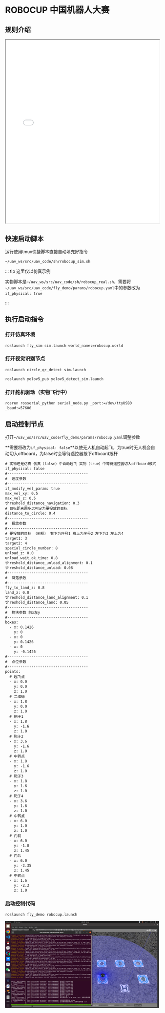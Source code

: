 # ROBOCUP 中国机器人大赛

## 规则介绍

<iframe src="/ROBOCUP 中国机器人大赛.pdf" width="100%" height="600px"></iframe>

## 快速启动脚本

运行使用tmux快捷脚本直接自动填充好指令

```
~/uav_ws/src/uav_code/sh/robocup_sim.sh
```

::: tip 这里仅以仿真示例

实物脚本是`~/uav_ws/src/uav_code/sh/robocup_real.sh`，需要将`~/uav_ws/src/uav_code/fly_demo/params/robocup.yaml`中的参数改为`if_physical: true`

:::

## 执行启动指令

### 打开仿真环境

```
roslaunch fly_sim sim.launch world_name:=robocup.world
```

### 打开视觉识别节点

```
roslaunch circle_qr_detect sim.launch
```

```
roslaunch yolov5_pub yolov5_detect_sim.launch
```

### 打开舵机驱动（实物飞行中）

```
rosrun rosserial_python serial_node.py _port:=/dev/ttyUSB0 _baud:=57600
```

## 启动控制节点

打开`~/uav_ws/src/uav_code/fly_demo/params/robocup.yaml`调整参数

**需要将改为`if_physical: false`**以使无人机自动起飞，为true时无人机会自动切入offboard，为false时会等待遥控器拨下offboard拨杆

```
# 实物还是仿真 仿真（false）中自动起飞 实物（true）中等待遥控器切入offboard模式
if_physical: false
#-------------------------------------
#  速度参数
#-------------------------------------
if_modify_vel_param: true
max_vel_xy: 0.5
max_vel_z: 0.5
threshold_distance_navigation: 0.3
# 目标距离圆多远判定为要投放的目标
distance_to_circle: 0.4
#-------------------------------------
#  投放参数
#-------------------------------------
# 要投放的目标 （俯视） 右下为序号1 右上为序号2 左下为3 左上为4
target1: 3
target2: 4
special_circle_number: 8
unload_z: 0.0
unload_wait_ok_time: 0.8
threshold_distance_unload_alignment: 0.1
threshold_distance_unload: 0.08
#-------------------------------------
#  降落参数
#-------------------------------------
fly_to_land_z: 0.8
land_z: 0.0
threshold_distance_land_alignment: 0.1
threshold_distance_land: 0.05
#-------------------------------------
#  物块参数 前x左y
#-------------------------------------
boxes:
  - x: 0.1426
    y: 0
  - x: 0
    y: 0.1426
  - x: 0
    y: -0.1426
#-------------------------------------
#  点位参数
#-------------------------------------
points:
  # 起飞点
  - x: 0.0
    y: 0.0
    z: 1.0
  # 二维码
  - x: 1.8
    y: 0.0
    z: 1.0
  # 靶子1
  - x: 1.8
    y: -1.6
    z: 1.0
  # 靶子2
  - x: 3.6
    y: -1.6
    z: 1.0
  # 中转点
  - x: 1.8
    y: -1.6
    z: 1.0
  # 靶子3
  - x: 1.8
    y: 1.6
    z: 1.0
  # 靶子4
  - x: 3.6
    y: 1.6
    z: 1.0
  # 中转点
  - x: 6.0
    y: 1.0
    z: 1.0
  # 门前
  - x: 6.0
    y: -1.0
    z: 1.45
  # 门后
  - x: 6.0
    y: -2.35
    z: 1.45
  # 中转点
  - x: 1.6
    y: -2.3
    z: 1.0
```

### 启动控制代码

```
roslaunch fly_demo robocup.launch
```

![](./assets/1.png)
